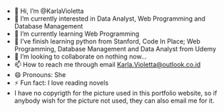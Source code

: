 - 👋 Hi, I’m @KarlaVioletta
- 👀 I’m currently interested in Data Analyst, Web Programming and Database Management
- 🌱 I’m currently learning Web Programming
- 🌱 I’ve finish learning python from Stanford, Code In Place; Web Programming, Database Management and Data Analyst from Udemy
- 💞️ I’m looking to collaborate on nothing now...
- 📫 How to reach me through email Karla.Violetta@outlook.co.id
- 😄 Pronouns: She
- ⚡ Fun fact: I love reading novels
- I have no copyrigth for the picture used in this portfolio website, so if anybody wish for the picture not used, they can also email me for it.
<!---
KarlaVioletta/KarlaVioletta is a ✨ special ✨ repository because its `README.md` (this file) appears on your GitHub profile.
You can click the Preview link to take a look at your changes.
--->
